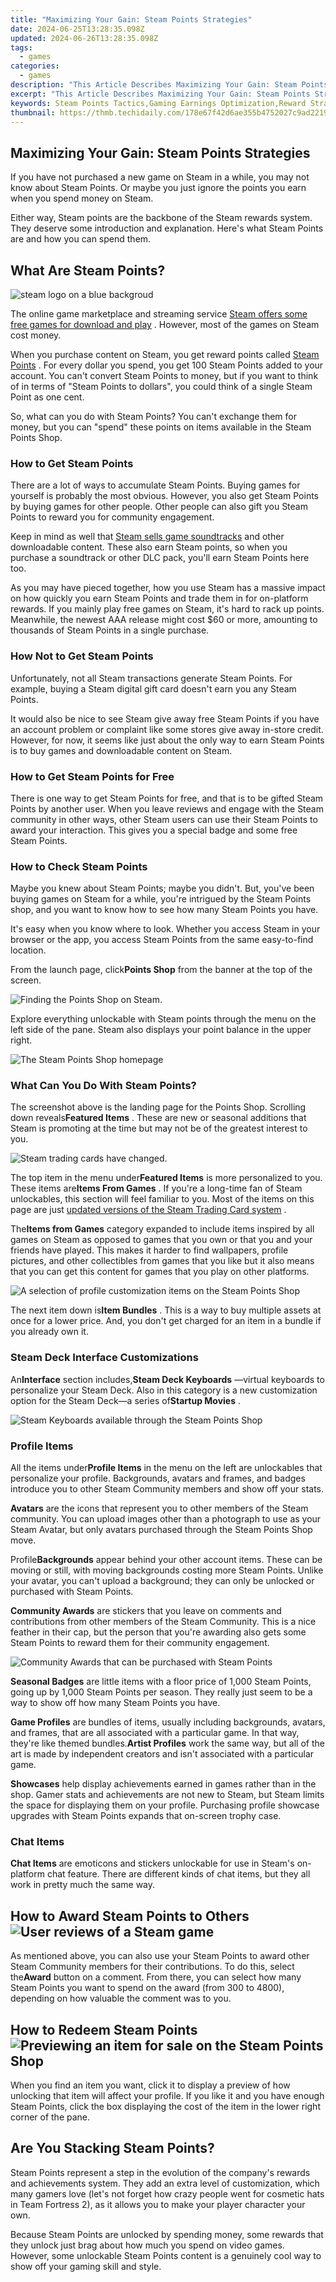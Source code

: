 ```yaml
---
title: "Maximizing Your Gain: Steam Points Strategies"
date: 2024-06-25T13:28:35.098Z
updated: 2024-06-26T13:28:35.098Z
tags:
  - games
categories:
  - games
description: "This Article Describes Maximizing Your Gain: Steam Points Strategies"
excerpt: "This Article Describes Maximizing Your Gain: Steam Points Strategies"
keywords: Steam Points Tactics,Gaming Earnings Optimization,Reward Strategy for Games,Enhancing Gaming Rewards,Strategic Game Play Maximization,Maximizing In-Game Advantages,Professional Gaming Tips and Tricks
thumbnail: https://thmb.techidaily.com/178e67f42d6ae355b4752027c9ad22197720cab14f0cfafff04bedca8cb4afb0.jpg
---
```


## Maximizing Your Gain: Steam Points Strategies

 If you have not purchased a new game on Steam in a while, you may not know about Steam Points. Or maybe you just ignore the points you earn when you spend money on Steam.

 Either way, Steam points are the backbone of the Steam rewards system. They deserve some introduction and explanation. Here's what Steam Points are and how you can spend them.

## What Are Steam Points?

![steam logo on a blue backgroud](https://static1.makeuseofimages.com/wordpress/wp-content/uploads/2020/11/Logo-Steam.jpg)

 The online game marketplace and streaming service [Steam offers some free games for download and play](https://www.makeuseof.com/tag/best-free-steam-games/) . However, most of the games on Steam cost money.

 When you purchase content on Steam, you get reward points called [Steam Points](https://store.steampowered.com/points/howitworks) . For every dollar you spend, you get 100 Steam Points added to your account. You can't convert Steam Points to money, but if you want to think of in terms of "Steam Points to dollars", you could think of a single Steam Point as one cent.

 So, what can you do with Steam Points? You can't exchange them for money, but you can "spend" these points on items available in the Steam Points Shop.

### How to Get Steam Points

 There are a lot of ways to accumulate Steam Points. Buying games for yourself is probably the most obvious. However, you also get Steam Points by buying games for other people. Other people can also gift you Steam Points to reward you for community engagement.

 Keep in mind as well that [Steam sells game soundtracks](https://www.makeuseof.com/tag/buy-game-soundtracks-on-steam/) and other downloadable content. These also earn Steam points, so when you purchase a soundtrack or other DLC pack, you'll earn Steam Points here too.

 As you may have pieced together, how you use Steam has a massive impact on how quickly you earn Steam Points and trade them in for on-platform rewards. If you mainly play free games on Steam, it's hard to rack up points. Meanwhile, the newest AAA release might cost $60 or more, amounting to thousands of Steam Points in a single purchase.

### How Not to Get Steam Points

 Unfortunately, not all Steam transactions generate Steam Points. For example, buying a Steam digital gift card doesn't earn you any Steam Points.

 It would also be nice to see Steam give away free Steam Points if you have an account problem or complaint like some stores give away in-store credit. However, for now, it seems like just about the only way to earn Steam Points is to buy games and downloadable content on Steam.

### How to Get Steam Points for Free

 There is one way to get Steam Points for free, and that is to be gifted Steam Points by another user. When you leave reviews and engage with the Steam community in other ways, other Steam users can use their Steam Points to award your interaction. This gives you a special badge and some free Steam Points.

### How to Check Steam Points

 Maybe you knew about Steam Points; maybe you didn't. But, you've been buying games on Steam for a while, you're intrigued by the Steam Points shop, and you want to know how to see how many Steam Points you have.

 It's easy when you know where to look. Whether you access Steam in your browser or the app, you access Steam Points from the same easy-to-find location.

 From the launch page, click**Points Shop** from the banner at the top of the screen.

![Finding the Points Shop on Steam.](https://static1.makeuseofimages.com/wordpress/wp-content/uploads/2021/01/Steam-point-shop-1.jpg)

 Explore everything unlockable with Steam points through the menu on the left side of the pane. Steam also displays your point balance in the upper right.

![The Steam Points Shop homepage](https://static1.makeuseofimages.com/wordpress/wp-content/uploads/2023/07/steam-points-shop-home.jpg)

### What Can You Do With Steam Points?

 The screenshot above is the landing page for the Points Shop. Scrolling down reveals**Featured Items** . These are new or seasonal additions that Steam is promoting at the time but may not be of the greatest interest to you.

![Steam trading cards have changed.](https://static1.makeuseofimages.com/wordpress/wp-content/uploads/2021/01/steam-items-from-games-you-own.jpg)

 The top item in the menu under**Featured Items** is more personalized to you. These items are**Items From Games** . If you're a long-time fan of Steam unlockables, this section will feel familiar to you. Most of the items on this page are just [updated versions of the Steam Trading Card system](https://www.makeuseof.com/tag/how-to-get-steam-trading-cards/) .

 The**Items from Games** category expanded to include items inspired by all games on Steam as opposed to games that you own or that you and your friends have played. This makes it harder to find wallpapers, profile pictures, and other collectibles from games that you like but it also means that you can get this content for games that you play on other platforms.

![A selection of profile customization items on the Steam Points Shop](https://static1.makeuseofimages.com/wordpress/wp-content/uploads/2023/07/steam-points-shop-items-from-games-you-own.jpg)

 The next item down is**Item Bundles** . This is a way to buy multiple assets at once for a lower price. And, you don't get charged for an item in a bundle if you already own it.

### Steam Deck Interface Customizations

 An**Interface** section includes,**Steam Deck Keyboards** —virtual keyboards to personalize your Steam Deck. Also in this category is a new customization option for the Steam Deck—a series of**Startup Movies** .

![Steam Keyboards available through the Steam Points Shop](https://static1.makeuseofimages.com/wordpress/wp-content/uploads/2023/07/steam-points-shop-keyboard.jpg)

### Profile Items

 All the items under**Profile Items** in the menu on the left are unlockables that personalize your profile. Backgrounds, avatars and frames, and badges introduce you to other Steam Community members and show off your stats.

**Avatars** are the icons that represent you to other members of the Steam community. You can upload images other than a photograph to use as your Steam Avatar, but only avatars purchased through the Steam Points Shop move.

 Profile**Backgrounds** appear behind your other account items. These can be moving or still, with moving backgrounds costing more Steam Points. Unlike your avatar, you can't upload a background; they can only be unlocked or purchased with Steam Points.

**Community Awards** are stickers that you leave on comments and contributions from other members of the Steam Community. This is a nice feather in their cap, but the person that you're awarding also gets some Steam Points to reward them for their community engagement.

![Community Awards that can be purchased with Steam Points](https://static1.makeuseofimages.com/wordpress/wp-content/uploads/2023/07/steam-points-shop-community-awards.jpg)

**Seasonal Badges** are little items with a floor price of 1,000 Steam Points, going up by 1,000 Steam Points per season. They really just seem to be a way to show off how many Steam Points you have.

**Game Profiles** are bundles of items, usually including backgrounds, avatars, and frames, that are all associated with a particular game. In that way, they're like themed bundles.**Artist Profiles** work the same way, but all of the art is made by independent creators and isn't associated with a particular game.

**Showcases** help display achievements earned in games rather than in the shop. Gamer stats and achievements are not new to Steam, but Steam limits the space for displaying them on your profile. Purchasing profile showcase upgrades with Steam Points expands that on-screen trophy case.

### Chat Items

**Chat Items** are emoticons and stickers unlockable for use in Steam's on-platform chat feature. There are different kinds of chat items, but they all work in pretty much the same way.

## How to Award Steam Points to Others ![User reviews of a Steam game](https://static1.makeuseofimages.com/wordpress/wp-content/uploads/2021/06/Steam-reviews.jpg)

 As mentioned above, you can also use your Steam Points to award other Steam Community members for their contributions. To do this, select the**Award** button on a comment. From there, you can select how many Steam Points you want to spend on the award (from 300 to 4800), depending on how valuable the comment was to you.

## How to Redeem Steam Points ![Previewing an item for sale on the Steam Points Shop](https://static1.makeuseofimages.com/wordpress/wp-content/uploads/2023/07/steam-points-shop-buy-item.jpg)

 When you find an item you want, click it to display a preview of how unlocking that item will affect your profile. If you like it and you have enough Steam Points, click the box displaying the cost of the item in the lower right corner of the pane.

## Are You Stacking Steam Points?

 Steam Points represent a step in the evolution of the company's rewards and achievements system. They add an extra level of customization, which many gamers love (let's not forget how crazy people went for cosmetic hats in Team Fortress 2), as it allows you to make your player character your own.

 Because Steam Points are unlocked by spending money, some rewards that they unlock just brag about how much you spend on video games. However, some unlockable Steam Points content is a genuinely cool way to show off your gaming skill and style.


<ins class="adsbygoogle"
     style="display:block"
     data-ad-format="autorelaxed"
     data-ad-client="ca-pub-7571918770474297"
     data-ad-slot="1223367746"></ins>



<ins class="adsbygoogle"
     style="display:block"
     data-ad-client="ca-pub-7571918770474297"
     data-ad-slot="8358498916"
     data-ad-format="auto"
     data-full-width-responsive="true"></ins>


